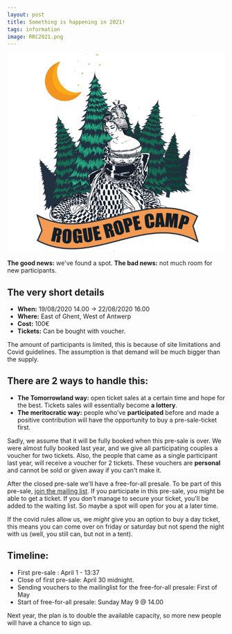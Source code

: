 ```yaml
---
layout: post
title: Something is happening in 2021!
tags: information
image: RRC2021.png
---
```

![](/assets/img/newlogo.png)

**The good news:** we've found a spot. **The bad news:** not much room for new participants.

## The very short details
* **When:** 19/08/2020 14.00 -> 22/08/2020 16.00
* **Where:** East of Ghent, West of Antwerp
* **Cost:** 100€
* **Tickets:** Can be bought with voucher.

The amount of participants is limited, this is because of site limitations and Covid guidelines. The assumption is that demand will be much bigger than the supply.

## There are 2 ways to handle this:

* **The Tomorrowland way:** open ticket sales at a certain time and hope for the best. Tickets sales will essentially become **a lottery**.
* **The meritocratic way:** people who’ve **participated** before and made a positive contribution will have the opportunity to buy a pre-sale-ticket first.

Sadly, we assume that it will be fully booked when this pre-sale is over. We were almost fully booked last year, and we give all participating couples a voucher for two tickets. Also, the people that came as a single participant last year, will receive a voucher for 2 tickets. These vouchers are **personal** and cannot be sold or given away if you can't make it. 

After the closed pre-sale we'll have a free-for-all presale. To be part of this pre-sale, [join the mailing list](https://roguerope.be/pages/newsletter.html). If you participate in this pre-sale, you might be able to get a ticket. If you don't manage to secure your ticket, you'll be added to the waiting list. So maybe a spot will open for you at a later time.

If the covid rules allow us, we _might_ give you an option to buy a day ticket, this means you can come over on friday or saturday but not spend the night with us (well, you still can, but not in a tent).

## Timeline: 
* First pre-sale : April 1 - 13:37
* Close of first pre-sale: April 30 midnight.
* Sending vouchers to the mailinglist for the free-for-all presale: First of May
* Start of free-for-all presale: Sunday May 9 @ 14.00

Next year, the plan is to double the available capacity, so more new people will have a chance to sign up.
